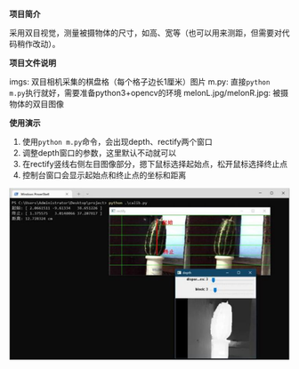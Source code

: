 **项目简介**

采用双目视觉，测量被摄物体的尺寸，如高、宽等（也可以用来测距，但需要对代码稍作改动）。

**项目文件说明**

imgs: 双目相机采集的棋盘格（每个格子边长1厘米）图片
m.py: 直接`python m.py`执行就好，需要准备python3+opencv的环境
melonL.jpg/melonR.jpg: 被摄物体的双目图像

**使用演示**

1. 使用`python m.py`命令，会出现depth、rectify两个窗口
2. 调整depth窗口的参数，这里默认不动就可以
3. 在rectify竖线右侧左目图像部分，摁下鼠标选择起始点，松开鼠标选择终止点
4. 控制台窗口会显示起始点和终止点的坐标和距离

![](https://github.com/suqinglee/binocular-vision-measurement/blob/master/imgs/result.jpg)
